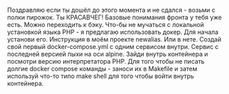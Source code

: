 Поздравляю если ты дошёл до этого момента и не сдался - возьми с полки пирожок. Ты КРАСАВЧЕГ!
Базовые понимания фронта у тебя уже есть.
Можно переходить к бэку. Что-бы не мучаться с локальной установкой языка PHP - я предлагаю использовать докер.
Для начала установи его. Инструкция в моём проекте newalias. Или в нете.
Создай свой первый docker-compose.yml с одним сервисом внутри. Сервис с последней версией пыхи на оси alpine.
Зайди внутрь контейнера и посмотри версию интерпретатора PHP.
Для того чтобы не писать долгие docker compose команды - заноси их в Makefile и затем используй что-то типо make shell
для того чтобы войти внутрь контейнера.